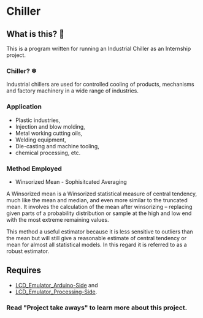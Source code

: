 # Chiller

## What is this? 🤔
This is a program written for running an Industrial Chiller as an Internship project.

### Chiller? ❄
Industrial chillers are used for controlled cooling of products, mechanisms and factory machinery in a wide range of industries.

### Application
 * Plastic industries,
 * Injection and blow molding,
 * Metal working cutting oils,
 * Welding equipment,
 * Die-casting and machine tooling,
 * chemical processing, etc.

### Method Employed
* Winsorized Mean - Sophisitcated Averaging

A Winsorized mean is a Winsorized statistical measure of central tendency, much like the mean and median, and even more similar to the truncated mean. It involves the calculation of the mean after winsorizing – replacing given parts of a probability distribution or sample at the high and low end with the most extreme remaining values.

This method a useful estimator because it is less sensitive to outliers than the mean but will still give a reasonable estimate of central tendency or mean for almost all statistical models. In this regard it is referred to as a robust estimator.


## Requires
* [LCD_Emulator_Arduino-Side](https://github.com/AbelWondafrash/LCD_Emulator_Arduino-side) and
* [LCD_Emulator_Processing-Side](https://github.com/AbelWondafrash/LCD_Emulator_Processing-Side).


### Read "Project take aways" to learn more about this project.

